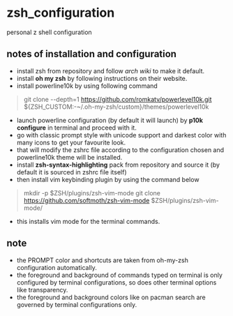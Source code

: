# zsh_configuration
personal z shell configuration

## notes of installation and configuration
  * install zsh from repository and follow *arch wiki* to make it default.
  * install **oh my zsh** by following instructions on their website.
  * install powerline10k by using following command
> git clone --depth=1 https://github.com/romkatv/powerlevel10k.git ${ZSH_CUSTOM:-~/.oh-my-zsh/custom}/themes/powerlevel10k
  * launch powerline configuration (by default it will launch) by **p10k configure** in terminal and proceed with it.
  * go with classic prompt style with unicode support and darkest color with many icons to get your favourite look.
  * that will modify the zshrc file according to the configuration chosen and powerline10k theme will be installed.
  * install **zsh-syntax-highlighting** pack from repository and source it (by default it is sourced in zshrc file itself)
  * then install vim keybinding plugin by using the command below
> mkdir -p $ZSH/plugins/zsh-vim-mode
> git clone https://github.com/softmoth/zsh-vim-mode $ZSH/plugins/zsh-vim-mode/
  * this installs vim mode for the terminal commands.

## note
  * the PROMPT color and shortcuts are taken from oh-my-zsh configuration automatically.
  * the foreground and background of commands typed on terminal is only configured by terminal configurations, so does other terminal options like transparency.
  * the foreground and background colors like on pacman search are governed by terminal configurations only.


